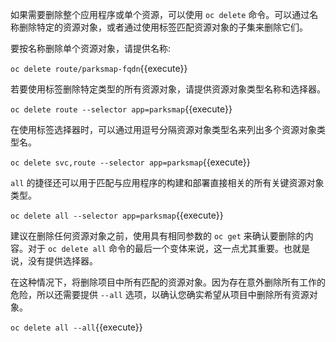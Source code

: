 如果需要删除整个应用程序或单个资源，可以使用 ``oc delete`` 命令。可以通过名称删除特定的资源对象，或者通过使用标签匹配资源对象的子集来删除它们。

要按名称删除单个资源对象，请提供名称:

 ``oc delete route/parksmap-fqdn``{{execute}}

若要使用标签删除特定类型的所有资源对象，请提供资源对象类型名称和选择器。

 ``oc delete route --selector app=parksmap``{{execute}}

在使用标签选择器时，可以通过用逗号分隔资源对象类型名来列出多个资源对象类型名。

 ``oc delete svc,route --selector app=parksmap``{{execute}}

 ``all`` 的捷径还可以用于匹配与应用程序的构建和部署直接相关的所有关键资源对象类型。

 ``oc delete all --selector app=parksmap``{{execute}}

建议在删除任何资源对象之前，使用具有相同参数的 ``oc get`` 来确认要删除的内容。对于 ``oc delete all`` 命令的最后一个变体来说，这一点尤其重要。也就是说，没有提供选择器。

在这种情况下，将删除项目中所有匹配的资源对象。因为存在意外删除所有工作的危险，所以还需要提供 ``--all`` 选项，以确认您确实希望从项目中删除所有资源对象。

 ``oc delete all --all``{{execute}}